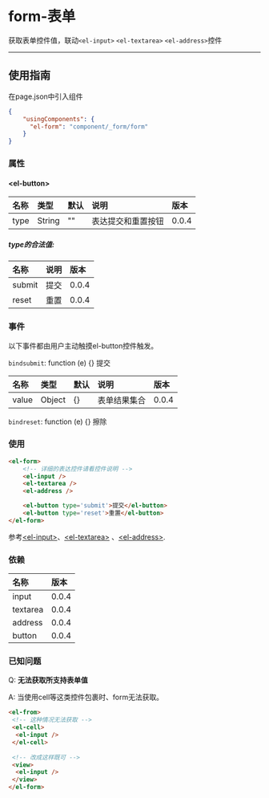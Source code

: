 # form-表单

获取表单控件值，联动`<el-input>` `<el-textarea>` `<el-address>`控件

---

## 使用指南

在page.json中引入组件

```json
{
    "usingComponents": {
      "el-form": "component/_form/form"
    }
}
```

### 属性

#### &lt;el-button&gt;

| 名称 | 类型 | 默认 | 说明 | 版本 |
| :--- | :--- | :--- | :--- | :--- |
| type | String | "" | 表达提交和重置按钮 | 0.0.4 |

##### type的合法值:

| 名称 | 说明 | 版本 |
| :--- | :--- | :--- |
| submit | 提交 | 0.0.4 |
| reset | 重置 | 0.0.4 |

### 事件

以下事件都由用户主动触摸el-button控件触发。

`bindsubmit`: function \(e\) {} 提交

| 名称 | 类型 | 默认 | 说明 | 版本 |
| :--- | :--- | :--- | :--- | :--- |
| value | Object | {} | 表单结果集合 | 0.0.4 |

`bindreset`: function \(e\) {} 擦除

### 使用

```html
<el-form>
    <!-- 详细的表达控件请看控件说明 -->
    <el-input />
    <el-textarea />
    <el-address />

    <el-button type='submit'>提交</el-button>
    <el-button type='reset'>重置</el-button>
</el-form>
```

参考[&lt;el-input&gt;](/shu-ru-kuang.md)、[&lt;el-textarea&gt;](/duo-xing-shu-ru-kuang.md) 、[&lt;el-address&gt;](/address-di-zhi.md).

### 依赖

| 名称 | 版本 |
| :--- | :--- |
| input | 0.0.4 |
| textarea | 0.0.4 |
| address | 0.0.4 |
| button | 0.0.4 |

### 已知问题

Q: **无法获取所支持表单值**

A: 当使用cell等这类控件包裹时、form无法获取。

```html
<el-from>
 <!-- 这种情况无法获取 -->
 <el-cell>
  <el-input />
 </el-cell>
 
 <!-- 改成这样既可 -->
 <view>
  <el-input />
 </view>
</el-form>
```



